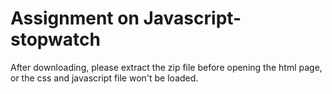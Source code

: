 # Assignment on Javascript-stopwatch
After downloading, please extract the zip file before opening the html page, or the css and javascript file won't be loaded.
